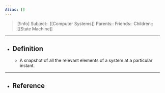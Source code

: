 ```yaml
---
Alias: []
---
```

> [!Info]
> Subject:: [[Computer Systems]]
> Parents:: 
> Friends:: 
> Children:: [[State Machine]]
---
- ## Definition
	- A snapshot of all the relevant elements of a system at a particular instant.
---
- ## Reference